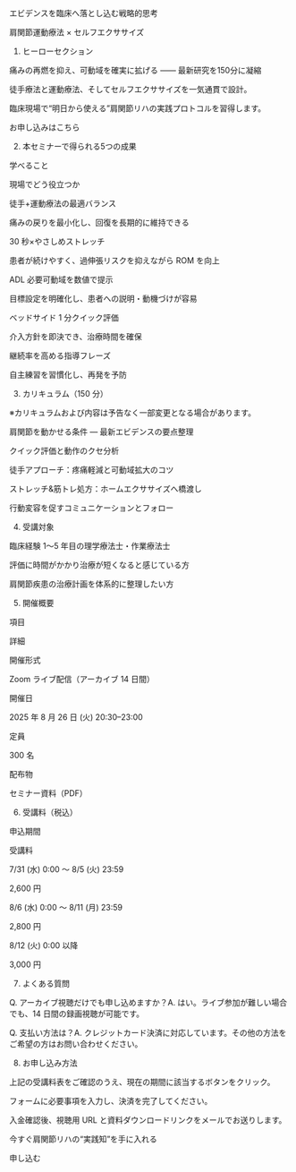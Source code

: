 エビデンスを臨床へ落とし込む戦略的思考

肩関節運動療法 × セルフエクササイズ

1. ヒーローセクション

痛みの再燃を抑え、可動域を確実に拡げる ―― 最新研究を150分に凝縮

徒手療法と運動療法、そしてセルフエクササイズを一気通貫で設計。

臨床現場で“明日から使える”肩関節リハの実践プロトコルを習得します。

お申し込みはこちら

2. 本セミナーで得られる5つの成果

学べること

現場でどう役立つか

徒手+運動療法の最適バランス

痛みの戻りを最小化し、回復を長期的に維持できる

30 秒×やさしめストレッチ

患者が続けやすく、過伸張リスクを抑えながら ROM を向上

ADL 必要可動域を数値で提示

目標設定を明確化し、患者への説明・動機づけが容易

ベッドサイド 1 分クイック評価

介入方針を即決でき、治療時間を確保

継続率を高める指導フレーズ

自主練習を習慣化し、再発を予防

3. カリキュラム（150 分）

※カリキュラムおよび内容は予告なく一部変更となる場合があります。

肩関節を動かせる条件 ― 最新エビデンスの要点整理

クイック評価と動作のクセ分析

徒手アプローチ：疼痛軽減と可動域拡大のコツ

ストレッチ&筋トレ処方：ホームエクササイズへ橋渡し

行動変容を促すコミュニケーションとフォロー

4. 受講対象

臨床経験 1〜5 年目の理学療法士・作業療法士

評価に時間がかかり治療が短くなると感じている方

肩関節疾患の治療計画を体系的に整理したい方

5. 開催概要

項目

詳細

開催形式

Zoom ライブ配信（アーカイブ 14 日間）

開催日

2025 年 8 月 26 日 (火) 20:30–23:00

定員

300 名

配布物

セミナー資料（PDF）

6. 受講料（税込）

申込期間

受講料

7/31 (水) 0:00 〜 8/5 (火) 23:59

2,600 円

8/6 (水) 0:00 〜 8/11 (月) 23:59

2,800 円

8/12 (火) 0:00 以降

3,000 円

7. よくある質問

Q. アーカイブ視聴だけでも申し込めますか？A. はい。ライブ参加が難しい場合でも、14 日間の録画視聴が可能です。

Q. 支払い方法は？A. クレジットカード決済に対応しています。その他の方法をご希望の方はお問い合わせください。

8. お申し込み方法 

上記の受講料表をご確認のうえ、現在の期間に該当するボタンをクリック。

フォームに必要事項を入力し、決済を完了してください。

入金確認後、視聴用 URL と資料ダウンロードリンクをメールでお送りします。

今すぐ肩関節リハの“実践知”を手に入れる

申し込む

